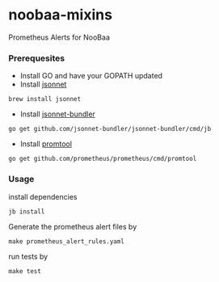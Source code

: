 # noobaa-mixins
Prometheus Alerts for NooBaa

### Prerequesites 
* Install GO and have your GOPATH updated
* Install [jsonnet](https://github.com/google/jsonnet#building-jsonnet)
```
brew install jsonnet
```
* Install [jsonnet-bundler](https://github.com/jsonnet-bundler/jsonnet-bundler#install)
```
go get github.com/jsonnet-bundler/jsonnet-bundler/cmd/jb
```

* Install [promtool](https://github.com/prometheus/prometheus)
```
go get github.com/prometheus/prometheus/cmd/promtool
```


### Usage
install dependencies
```
jb install
```

Generate the prometheus alert files by
```
make prometheus_alert_rules.yaml
```

run tests by
```
make test
```
